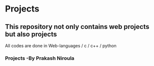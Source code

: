 # Projects #

## This repository not only contains web projects but also projects ##

All codes are done in Web-languages / c / c++ / python

### Projects -By Prakash Niroula ###
